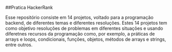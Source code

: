 ##Pratica HackerRank

Esse repositório consiste em 14 projetos, voltado para a programação backend, de diferentes temas e diferentes resoluções.
Estes 14 projetos tem como objetivo resoluções de problemas em diferentes situações e usando diferetnes recursos da programação como, por exemplo, a práticas de arrays e loops, condicionais, funções, objetos, métodos de  arrays e strings, entre outros.
